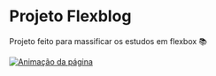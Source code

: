 
# Projeto Flexblog

Projeto feito para massificar os estudos em flexbox 📚


<a href="https://jonathanthery.github.io/Flexblog/" target="_blank"><img src="./img/FLEXBLOG.gif" alt="Animação da página"></a>



